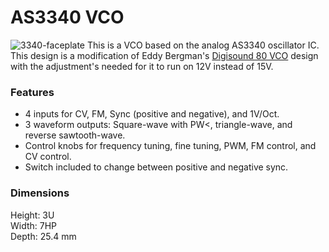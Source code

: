 # AS3340 VCO
![3340-faceplate](https://github.com/ecruz480/eurorack/assets/6435014/78eda35f-a68a-4128-bbea-dd8af087ae8a)
This is a VCO based on the analog AS3340 oscillator IC. This design is a modification of Eddy Bergman's [Digisound 80 VCO](https://www.eddybergman.com/2020/01/synthesizer-build-part-18-really-good.html) design with the adjustment's needed for it to run on 12V instead of 15V.

### Features
- 4 inputs for CV, FM, Sync (positive and negative), and 1V/Oct.
- 3 waveform outputs: Square-wave with PW<, triangle-wave, and reverse sawtooth-wave.
- Control knobs for frequency tuning, fine tuning, PWM, FM control, and CV control.
- Switch included to change between positive and negative sync.

### Dimensions
Height: 3U  
Width: 7HP  
Depth: 25.4 mm  

